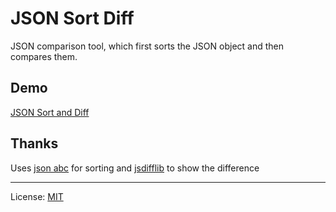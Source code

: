 # JSON Sort Diff

JSON comparison tool, which first sorts the JSON object and then compares them.

## Demo

[JSON Sort and Diff][]

## Thanks

Uses [json abc][] for sorting and [jsdifflib][] to show the difference

---

License: [MIT][]

[json abc]: https://github.com/ShivrajRath/jsonabc "json abc"
[jsdifflib]: https://github.com/cemerick/jsdifflib "js diff"
[json sort and diff]: https://novicelab.org/jsonsortdiff "JSON Sort and Diff"
[mit]: https://mit-license.org/2018?c=ShivrajRath
